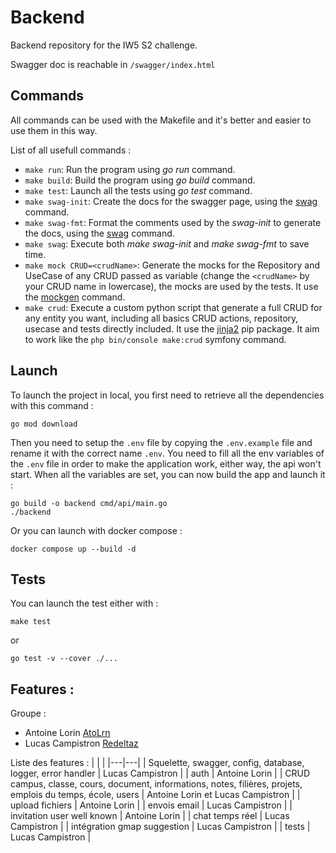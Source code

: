 # Backend

Backend repository for the IW5 S2 challenge.

Swagger doc is reachable in `/swagger/index.html`

## Commands
All commands can be used with the Makefile and it's better and easier to use them in this way.

List of all usefull commands :

- `make run`: Run the program using *go run* command.
- `make build`: Build the program using *go build* command.
- `make test`: Launch all the tests using *go test* command.
- `make swag-init`: Create the docs for the swagger page, using the [swag](https://github.com/swaggo/swag) command.
- `make swag-fmt`: Format the comments used by the *swag-init* to generate the docs, using the [swag](https://github.com/swaggo/swag) command.
- `make swag`: Execute both *make swag-init* and *make swag-fmt* to save time.
- `make mock CRUD=<crudName>`: Generate the mocks for the Repository and UseCase of any CRUD passed as variable (change the `<crudName>` by your CRUD name in lowercase), the mocks are used by the tests. It use the [mockgen](https://github.com/uber-go/mock) command.
- `make crud`: Execute a custom python script that generate a full CRUD for any entity you want, including all basics CRUD actions, repository, usecase and tests directly included. It use the [jinja2](https://pypi.org/project/Jinja2/) pip package. It aim to work like the `php bin/console make:crud` symfony command.

## Launch

To launch the project in local, you first need to retrieve all the dependencies with this command :
```
go mod download
```

Then you need to setup the `.env` file by copying the `.env.example` file and rename it with the correct name `.env`.
You need to fill all the env variables of the `.env` file in order to make the application work, either way, the api won't start.
When all the variables are set, you can now build the app and launch it :
```
go build -o backend cmd/api/main.go
./backend
```

Or you can launch with docker compose :
```
docker compose up --build -d
```

## Tests

You can launch the test either with :
```
make test
```
or
```
go test -v --cover ./...
```

## Features :

Groupe :
- Antoine Lorin [AtoLrn](https://github.com/AtoLrn)
- Lucas Campistron [Redeltaz](https://github.com/Redeltaz)

Liste des features :
|   |   |
|---|---|
| Squelette, swagger, config, database, logger, error handler | Lucas Campistron |
| auth | Antoine Lorin |
| CRUD campus, classe, cours, document, informations, notes, filières, projets, emplois du temps, école, users | Antoine Lorin et Lucas Campistron |
| upload fichiers | Antoine Lorin |
| envois email | Lucas Campistron |
| invitation user well known | Antoine Lorin |
| chat temps réel | Lucas Campistron |
| intégration gmap suggestion | Lucas Campistron |
| tests | Lucas Campistron |
